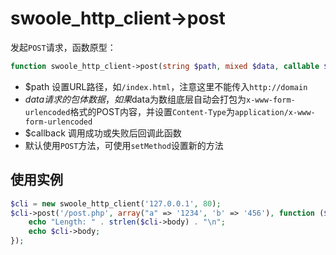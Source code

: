 # swoole_http_client->post

发起`POST`请求，函数原型：
```php
function swoole_http_client->post(string $path, mixed $data, callable $callback);
```

* $path 设置URL路径，如`/index.html`，注意这里不能传入`http://domain`
* $data 请求的包体数据，如果$data为数组底层自动会打包为`x-www-form-urlencoded`格式的POST内容，并设置`Content-Type`为`application/x-www-form-urlencoded`
* $callback 调用成功或失败后回调此函数
* 默认使用`POST`方法，可使用`setMethod`设置新的方法

使用实例
----
```php
$cli = new swoole_http_client('127.0.0.1', 80); 
$cli->post('/post.php', array("a" => '1234', 'b' => '456'), function ($cli) {
	echo "Length: " . strlen($cli->body) . "\n";
	echo $cli->body;
});
```